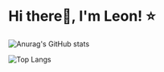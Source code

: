 # Hi there👋, I'm Leon! :star:

![Anurag's GitHub stats](https://github-readme-stats.vercel.app/api?username=Star-dev325&show_icons=true&theme=dracula&count_private=true&hide=prs,issues,contribs)

![Top Langs](https://github-readme-stats.vercel.app/api/top-langs/?username=Star-dev325&show_icons=true&theme=dracula&layout=compact)
